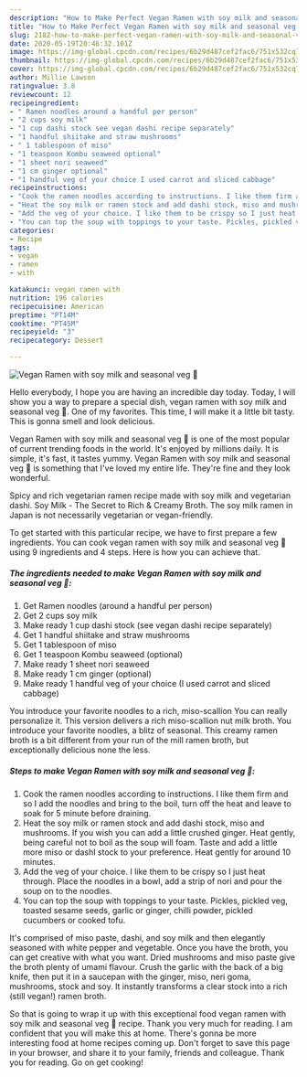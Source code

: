 ```yaml
---
description: "How to Make Perfect Vegan Ramen with soy milk and seasonal veg 🌱"
title: "How to Make Perfect Vegan Ramen with soy milk and seasonal veg 🌱"
slug: 2182-how-to-make-perfect-vegan-ramen-with-soy-milk-and-seasonal-veg
date: 2020-05-19T20:46:32.101Z
image: https://img-global.cpcdn.com/recipes/6b29d487cef2fac6/751x532cq70/vegan-ramen-with-soy-milk-and-seasonal-veg-🌱-recipe-main-photo.jpg
thumbnail: https://img-global.cpcdn.com/recipes/6b29d487cef2fac6/751x532cq70/vegan-ramen-with-soy-milk-and-seasonal-veg-🌱-recipe-main-photo.jpg
cover: https://img-global.cpcdn.com/recipes/6b29d487cef2fac6/751x532cq70/vegan-ramen-with-soy-milk-and-seasonal-veg-🌱-recipe-main-photo.jpg
author: Millie Lawson
ratingvalue: 3.8
reviewcount: 12
recipeingredient:
- " Ramen noodles around a handful per person"
- "2 cups soy milk"
- "1 cup dashi stock see vegan dashi recipe separately"
- "1 handful shiitake and straw mushrooms"
- " 1 tablespoon of miso"
- "1 teaspoon Kombu seaweed optional"
- "1 sheet nori seaweed"
- "1 cm ginger optional"
- "1 handful veg of your choice I used carrot and sliced cabbage"
recipeinstructions:
- "Cook the ramen noodles according to instructions. I like them firm and so I add the noodles and bring to the boil, turn off the heat and leave to soak for 5 minute before draining."
- "Heat the soy milk or ramen stock and add dashi stock, miso and mushrooms. If you wish you can add a little crushed ginger. Heat gently, being careful not to boil as the soup will foam. Taste and add a little more miso or dashI stock to your preference. Heat gently for around 10 minutes."
- "Add the veg of your choice. I like them to be crispy so I just heat through. Place the noodles in a bowl, add a strip of nori and pour the soup on to the noodles."
- "You can top the soup with toppings to your taste. Pickles, pickled veg, toasted sesame seeds, garlic or ginger, chilli powder, pickled cucumbers or cooked tofu."
categories:
- Recipe
tags:
- vegan
- ramen
- with

katakunci: vegan ramen with 
nutrition: 196 calories
recipecuisine: American
preptime: "PT14M"
cooktime: "PT45M"
recipeyield: "3"
recipecategory: Dessert

---
```



![Vegan Ramen with soy milk and seasonal veg 🌱](https://img-global.cpcdn.com/recipes/6b29d487cef2fac6/751x532cq70/vegan-ramen-with-soy-milk-and-seasonal-veg-🌱-recipe-main-photo.jpg)

Hello everybody, I hope you are having an incredible day today. Today, I will show you a way to prepare a special dish, vegan ramen with soy milk and seasonal veg 🌱. One of my favorites. This time, I will make it a little bit tasty. This is gonna smell and look delicious.

Vegan Ramen with soy milk and seasonal veg 🌱 is one of the most popular of current trending foods in the world. It's enjoyed by millions daily. It is simple, it's fast, it tastes yummy. Vegan Ramen with soy milk and seasonal veg 🌱 is something that I've loved my entire life. They're fine and they look wonderful.

Spicy and rich vegetarian ramen recipe made with soy milk and vegetarian dashi. Soy Milk - The Secret to Rich &amp; Creamy Broth. The soy milk ramen in Japan is not necessarily vegetarian or vegan-friendly.


To get started with this particular recipe, we have to first prepare a few ingredients. You can cook vegan ramen with soy milk and seasonal veg 🌱 using 9 ingredients and 4 steps. Here is how you can achieve that.

<!--inarticleads1-->

##### The ingredients needed to make Vegan Ramen with soy milk and seasonal veg 🌱:

1. Get  Ramen noodles (around a handful per person)
1. Get 2 cups soy milk
1. Make ready 1 cup dashi stock (see vegan dashi recipe separately)
1. Get 1 handful shiitake and straw mushrooms
1. Get  1 tablespoon of miso
1. Get 1 teaspoon Kombu seaweed (optional)
1. Make ready 1 sheet nori seaweed
1. Make ready 1 cm ginger (optional)
1. Make ready 1 handful veg of your choice (I used carrot and sliced cabbage)


You introduce your favorite noodles to a rich, miso-scallion You can really personalize it. This version delivers a rich miso-scallion nut milk broth. You introduce your favorite noodles, a blitz of seasonal. This creamy ramen broth is a bit different from your run of the mill ramen broth, but exceptionally delicious none the less. 

<!--inarticleads2-->

##### Steps to make Vegan Ramen with soy milk and seasonal veg 🌱:

1. Cook the ramen noodles according to instructions. I like them firm and so I add the noodles and bring to the boil, turn off the heat and leave to soak for 5 minute before draining.
1. Heat the soy milk or ramen stock and add dashi stock, miso and mushrooms. If you wish you can add a little crushed ginger. Heat gently, being careful not to boil as the soup will foam. Taste and add a little more miso or dashI stock to your preference. Heat gently for around 10 minutes.
1. Add the veg of your choice. I like them to be crispy so I just heat through. Place the noodles in a bowl, add a strip of nori and pour the soup on to the noodles.
1. You can top the soup with toppings to your taste. Pickles, pickled veg, toasted sesame seeds, garlic or ginger, chilli powder, pickled cucumbers or cooked tofu.


It&#39;s comprised of miso paste, dashi, and soy milk and then elegantly seasoned with white pepper and vegetable. Once you have the broth, you can get creative with what you want. Dried mushrooms and miso paste give the broth plenty of umami flavour. Crush the garlic with the back of a big knife, then put it in a saucepan with the ginger, miso, neri goma, mushrooms, stock and soy. It instantly transforms a clear stock into a rich (still vegan!) ramen broth. 

So that is going to wrap it up with this exceptional food vegan ramen with soy milk and seasonal veg 🌱 recipe. Thank you very much for reading. I am confident that you will make this at home. There's gonna be more interesting food at home recipes coming up. Don't forget to save this page in your browser, and share it to your family, friends and colleague. Thank you for reading. Go on get cooking!
